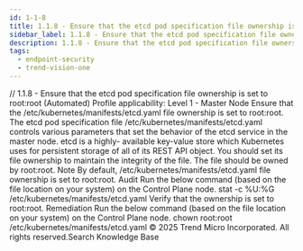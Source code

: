 ```yaml
---
id: 1-1-8
title: 1.1.8 - Ensure that the etcd pod specification file ownership is set to root:root (Automated)
sidebar_label: 1.1.8 - Ensure that the etcd pod specification file ownership is set to root:root (Automated)
description: 1.1.8 - Ensure that the etcd pod specification file ownership is set to root:root (Automated)
tags:
  - endpoint-security
  - trend-vision-one
---
```


/*<![CDATA[*/ $('#title').html($('meta[name=map-description]').attr('content')); /*]]>*/ 1.1.8 - Ensure that the etcd pod specification file ownership is set to root:root (Automated) Profile applicability: Level 1 - Master Node Ensure that the /etc/kubernetes/manifests/etcd.yaml file ownership is set to root:root. The etcd pod specification file /etc/kubernetes/manifests/etcd.yaml controls various parameters that set the behavior of the etcd service in the master node. etcd is a highly- available key-value store which Kubernetes uses for persistent storage of all of its REST API object. You should set its file ownership to maintain the integrity of the file. The file should be owned by root:root. Note By default, /etc/kubernetes/manifests/etcd.yaml file ownership is set to root:root. Audit Run the below command (based on the file location on your system) on the Control Plane node. stat -c %U:%G /etc/kubernetes/manifests/etcd.yaml Verify that the ownership is set to root:root. Remediation Run the below command (based on the file location on your system) on the Control Plane node. chown root:root /etc/kubernetes/manifests/etcd.yaml © 2025 Trend Micro Incorporated. All rights reserved.Search Knowledge Base